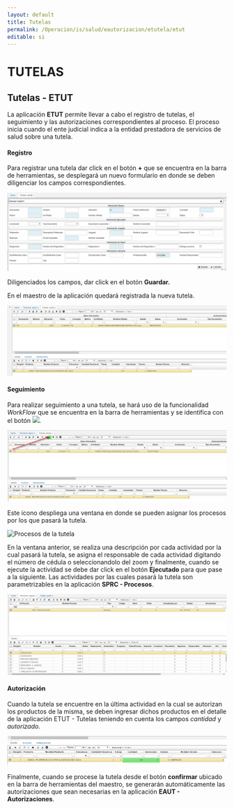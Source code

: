```yaml
---
layout: default
title: Tutelas
permalink: /Operacion/is/salud/eautorizacion/etutela/etut
editable: si
---
```


# TUTELAS

## Tutelas - ETUT

La aplicación **ETUT** permite llevar a cabo el registro de tutelas, el seguimiento y las autorizaciones correspondientes al proceso. El proceso inicia cuando el ente judicial indica a la entidad prestadora de servicios de salud sobre una tutela.

#### **Registro**

Para registrar una tutela dar click en el botón **+** que se encuentra en la barra de herramientas, se desplegará un nuevo formulario en donde se deben diligenciar los campos correspondientes.

![Nuevo formulario ETUT - Tutelas](ETUT1.png)

Diligenciados los campos, dar click en el botón **Guardar.**

En el maestro de la aplicación quedará registrada la nueva tutela.

![Registro de nueva tutela](ETUT2.png)

#### **Seguimiento**

Para realizar seguimiento a una tutela, se hará uso de la funcionalidad _WorkFlow_ que se encuentra en la barra de herramientas y se identifica con el botón ![](Workflow.png).

![Botón WorkFlow](Workflow2.png)

Este ícono despliega una ventana en donde se pueden asignar los procesos por los que pasará la tutela.

![Procesos de la tutela](Procesostutela.png)

En la ventana anterior, se realiza una descripción por cada actividad por la cual pasará la tutela, se asigna el responsable de cada actividad digitando el número de cédula o seleccionandolo del zoom y finalmente, cuando se ejecute la actividad se debe dar click en el botón **Ejecutado** para que pase a la siguiente.
Las actividades por las cuales pasará la tutela son parametrizables en la aplicación **SPRC - Procesos**.

![SPRC-Procesos](SPRC.png)

#### **Autorización**

Cuando la tutela se encuentre en la última actividad en la cual se autorizan los productos de la misma, se deben ingresar dichos productos en el detalle de la aplicación ETUT - Tutelas teniendo en cuenta los campos _cantidad_ y _autorizado._

![](productosetut.png)

Finalmente, cuando se procese la tutela desde el botón **confirmar** ubicado en la barra de herramientas del maestro, se generarán automáticamente las autorizaciones que sean necesarias en la aplicación **EAUT - Autorizaciones**.
